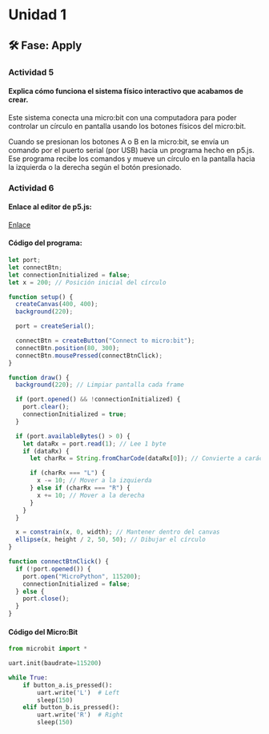 # Unidad 1

## 🛠 Fase: Apply

### Actividad 5

#### Explica cómo funciona el sistema físico interactivo que acabamos de crear.

Este sistema conecta una micro:bit con una computadora para poder controlar un círculo en pantalla usando los botones físicos del micro:bit.

Cuando se presionan los botones A o B en la micro:bit, se envía un comando por el puerto serial (por USB) hacia un programa hecho en p5.js. Ese programa recibe los comandos y mueve un círculo en la pantalla hacia la izquierda o la derecha según el botón presionado.

### Actividad 6

#### Enlace al editor de p5.js:

[Enlace](https://editor.p5js.org/HOYOS123/sketches/DjQUwwuP5)

#### Código del programa:

``` js
let port;
let connectBtn;
let connectionInitialized = false;
let x = 200; // Posición inicial del círculo

function setup() {
  createCanvas(400, 400);
  background(220);

  port = createSerial();

  connectBtn = createButton("Connect to micro:bit");
  connectBtn.position(80, 300);
  connectBtn.mousePressed(connectBtnClick);
}

function draw() {
  background(220); // Limpiar pantalla cada frame

  if (port.opened() && !connectionInitialized) {
    port.clear();
    connectionInitialized = true;
  }

  if (port.availableBytes() > 0) {
    let dataRx = port.read(1); // Lee 1 byte
    if (dataRx) {
      let charRx = String.fromCharCode(dataRx[0]); // Convierte a carácter

      if (charRx === "L") {
        x -= 10; // Mover a la izquierda
      } else if (charRx === "R") {
        x += 10; // Mover a la derecha
      }
    }
  }

  x = constrain(x, 0, width); // Mantener dentro del canvas
  ellipse(x, height / 2, 50, 50); // Dibujar el círculo
}

function connectBtnClick() {
  if (!port.opened()) {
    port.open("MicroPython", 115200);
    connectionInitialized = false;
  } else {
    port.close();
  }
}

```

#### Código del Micro:Bit

``` py
from microbit import *

uart.init(baudrate=115200)

while True:
    if button_a.is_pressed():
        uart.write('L')  # Left
        sleep(150)
    elif button_b.is_pressed():
        uart.write('R')  # Right
        sleep(150)
```
